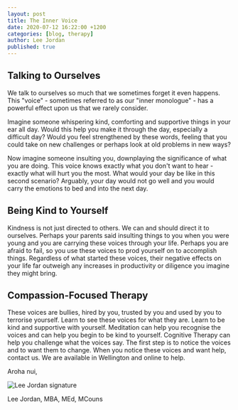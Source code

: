 ```yaml
---
layout: post
title: The Inner Voice
date: 2020-07-12 16:22:00 +1200
categories: [blog, therapy]
author: Lee Jordan
published: true
---
```


<h2>Talking to Ourselves</h2>

<p>We talk to ourselves so much that we sometimes forget it even happens. This "voice" - sometimes referred to as our "inner monologue" - has a powerful effect upon us that we rarely consider.</p> 

<p>Imagine someone whispering kind, comforting and supportive things in your ear all day. Would this help you make it through the day, especially a difficult day? Would you feel strengthened by these words, feeling that you could take on new challenges or perhaps look at old problems in new ways?</p>

<p>Now imagine someone insulting you, downplaying the significance of what you are doing. This voice knows exactly what you don't want to hear - exactly what will hurt you the most. What would your day be like in this second scenario? Arguably, your day would not go well and you would carry the emotions to bed and into the next day.</p>

<h2>Being Kind to Yourself</h2>

<p>Kindness is not just directed to others. We can and should direct it to ourselves. Perhaps your parents said insulting things to you when you were young and you are carrying these voices through your life. Perhaps you are afraid to fail, so you use these voices to prod yourself on to accomplish things. Regardless of what started these voices, their negative effects on your life far outweigh any increases in productivity or diligence you imagine they might bring.</p>

<h2>Compassion-Focused Therapy</h2>

<p>These voices are bullies, hired by you, trusted by you and used by you to terrorise yourself. Learn to see these voices for what they are. Learn to be kind and supportive with yourself. Meditation can help you recognise the voices and can help you begin to be kind to yourself. Cognitive Therapy can help you challenge what the voices say. The first step is to notice the voices and to want them to change. When you notice these voices and want help, contact us. We are available in Wellington and online to help.</p>

<p>Aroha nui,</p>

<img src="https://therapyaroha.co.nz/public/assets/images/lee-jordan.png" alt="Lee Jordan signature">

Lee Jordan, MBA, MEd, MCouns
